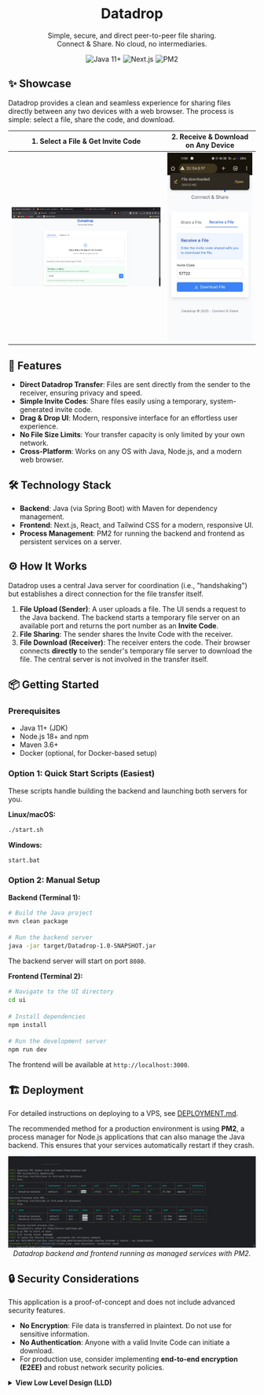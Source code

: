 <p align="center">
  <h1 align="center">Datadrop</h1>
  <p align="center">
    Simple, secure, and direct peer-to-peer file sharing.
    <br />
    Connect & Share. No cloud, no intermediaries.
  </p>
</p>

<p align="center">
  <!-- Badges for technologies -->
  <img src="https://img.shields.io/badge/Java-11%2B-blue.svg?logo=java&logoColor=white" alt="Java 11+">
  <img src="https://img.shields.io/badge/Next.js-13%2B-black.svg?logo=next.js&logoColor=white" alt="Next.js">
  <img src="https://img.shields.io/badge/PM2-Process_Manager-green.svg?logo=node.js&logoColor=white" alt="PM2">
  
</p>

## ✨ Showcase

Datadrop provides a clean and seamless experience for sharing files directly between any two devices with a web browser. The process is simple: select a file, share the code, and download.

|                 1. Select a File & Get Invite Code                 | 2. Receive & Download on Any Device |
|:------------------------------------------------------------------:| :---: |
| <img src="images/Desktop Share View.png" alt="Desktop Share View"> | <img src="images/Mobile Receive View.jpg" alt="Mobile Receive View"> |

## 🚀 Features

-   **Direct Datadrop Transfer**: Files are sent directly from the sender to the receiver, ensuring privacy and speed.
-   **Simple Invite Codes**: Share files easily using a temporary, system-generated invite code.
-   **Drag & Drop UI**: Modern, responsive interface for an effortless user experience.
-   **No File Size Limits**: Your transfer capacity is only limited by your own network.
-   **Cross-Platform**: Works on any OS with Java, Node.js, and a modern web browser.

## 🛠️ Technology Stack

-   **Backend**: Java (via Spring Boot) with Maven for dependency management.
-   **Frontend**: Next.js, React, and Tailwind CSS for a modern, responsive UI.
-   **Process Management**: PM2 for running the backend and frontend as persistent services on a server.

## ⚙️ How It Works

Datadrop uses a central Java server for coordination (i.e., "handshaking") but establishes a direct connection for the file transfer itself.

1.  **File Upload (Sender)**: A user uploads a file. The UI sends a request to the Java backend. The backend starts a temporary file server on an available port and returns the port number as an **Invite Code**.
2.  **File Sharing**: The sender shares the Invite Code with the receiver.
3.  **File Download (Receiver)**: The receiver enters the code. Their browser connects **directly** to the sender's temporary file server to download the file. The central server is not involved in the transfer itself.

## 📦 Getting Started

### Prerequisites

-   Java 11+ (JDK)
-   Node.js 18+ and npm
-   Maven 3.6+
-   Docker (optional, for Docker-based setup)

### Option 1: Quick Start Scripts (Easiest)

These scripts handle building the backend and launching both servers for you.

**Linux/macOS:**
```bash
./start.sh
```

**Windows:**
```bash
start.bat
```

### Option 2: Manual Setup

**Backend (Terminal 1):**
```bash
# Build the Java project
mvn clean package

# Run the backend server
java -jar target/Datadrop-1.0-SNAPSHOT.jar
```
The backend server will start on port `8080`.

**Frontend (Terminal 2):**
```bash
# Navigate to the UI directory
cd ui

# Install dependencies
npm install

# Run the development server
npm run dev
```
The frontend will be available at `http://localhost:3000`.

## 🏗️ Deployment

For detailed instructions on deploying to a VPS, see [DEPLOYMENT.md](DEPLOYMENT.md).

The recommended method for a production environment is using **PM2**, a process manager for Node.js applications that can also manage the Java backend. This ensures that your services automatically restart if they crash.

<p align="center">
  <img src="images/PM2.png" alt="PM2 Setup in Terminal">
  <em>Datadrop backend and frontend running as managed services with PM2.</em>
</p>

## 🔒 Security Considerations

This application is a proof-of-concept and does not include advanced security features.

-   **No Encryption**: File data is transferred in plaintext. Do not use for sensitive information.
-   **No Authentication**: Anyone with a valid Invite Code can initiate a download.
-   For production use, consider implementing **end-to-end encryption (E2EE)** and robust network security policies.

<details>
<summary><strong>View Low Level Design (LLD)</strong></summary>

```mermaid
classDiagram
%% --- Backend Components (Java / Spring Boot) ---
    class DatadropApplication {
        +main(String[] args)
    }
    class FileController {
<<Rest Controller>>
+uploadFile(MultipartFile file, HttpServletRequest request)
}
class FileService {
<<Service>>
+startFileServer(MultipartFile file) int
}

%% --- Frontend Components (Next.js / React) ---
class HomePage {
-file: File
-shareInfo: object
+handleFileSelect()
+renderChildComponent()
    }
class FileUpload {
+handleDragDrop(event)
+generateShareLink()
}
class FileDownload {
-inviteCode: string
-senderIp: string
+triggerDownload()
}

%% --- Key Data Structures ---
class ApiData {
<<Data Transfer Object>>
+MultipartFile Request
+string host
+string inviteCode
}
class Datadrop_Connection {
<<HTTP Request>>
Direct GET to http://<sender_ip>:<invite_code>
}

%% --- RELATIONSHIPS ---
DatadropApplication ..> FileController : "Initializes"
HomePage --> FileUpload : "Displays"
HomePage --> FileDownload : "Displays"

FileUpload --|> FileController : "Makes API call to /api/upload"
FileController --> FileService : "Delegates to"

%% This shows the direct Datadrop link, not connected to the main server
FileDownload ..> Datadrop_Connection : "Initiates direct download"

%% --- NOTES AND ANNOTATIONS ---
note for FileController "Exposes the REST API endpoint for initiating a share. Returns the sender's IP and a port."
note for FileService "Core logic: Finds an open port and starts a temporary HTTP server on the sender's machine to serve the file."
note for FileUpload "Handles file selection via UI and calls the backend API to generate the share information."
note for Datadrop_Connection "This is the direct data transfer. It's an HTTP request from the receiver's browser to the sender's temporary server, not the main backend."
```

</details>
